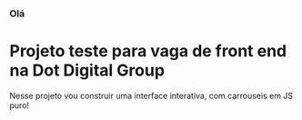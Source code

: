 ### Olá

# Projeto teste para vaga de front end na Dot Digital Group

Nesse projeto vou construir uma interface interativa, com carrouseis em JS puro!